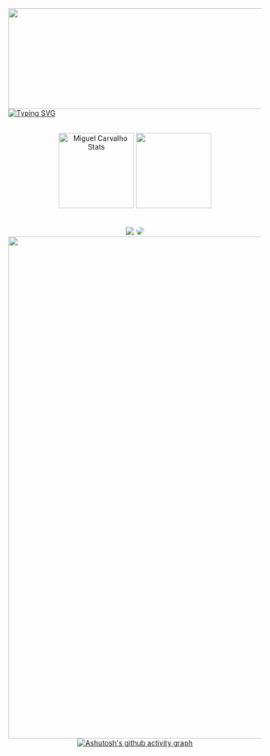 
<div>
    <img align="left" height="200" width="999" src="https://www.forcefitnessclub.com/wp-content/uploads/2015/02/header-gradient.png">
</div>

<br><br>
<br><br>

[![Typing SVG](https://readme-typing-svg.herokuapp.com/?color=07E9C7&size=45&center=true&vCenter=true&width=1000&lines=Hello,+I'm+Miguel;19+years+old,+from+Brazil;Currently+studying+Computational+Science;Feel+free+to+explore!+%3A)](https://git.io/typing-svg)
<br><br>


<div align="center"> 
    <img src="https://github-readme-stats.vercel.app/api?username=MiguelJesuino&show_icons=true&count_private=true&hide_border=true&title_color=04a1b4&icon_color=07e9a5&text_color=04a1b4&bg_color=000000" height="150" alt="Miguel Carvalho Stats"/>
    <img  height="150" src="https://github-readme-stats.vercel.app/api/top-langs/?username=MiguelJesuino&layout=compact&hide_border=true&title_color=04a1b4&text_color=07e9a5&bg_color=000000" />
</div>
<br><br>


<div align="center"> 
<a href = "mailto:."> <img src="https://img.shields.io/badge/-Gmail-FF0000?style=for-the-badge&logo=gmail&logoColor=white" target="_blank"></a>
<a href="" target="_blank"><img src="https://img.shields.io/badge/-LinkedIn-%230077B5?style=for-the-badge&logo=linkedin&logoColor=white" style="border-radius: 30px" target="_blank"></a> 


<img align="left" width="999" src="https://www.pngkey.com/png/full/147-1471061_branding-design-development-clip-art.png">


[![Ashutosh's github activity graph](https://github-readme-activity-graph.vercel.app/graph?username=MiguelJesuino&bg_color=000000&color=07E9C7&line=07e9a5&point=0a855c&area=true&hide_border=true)](https://github.com/ashutosh00710/github-readme-activity-graph)

